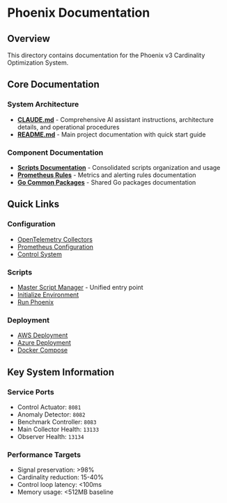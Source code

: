# Phoenix Documentation

## Overview
This directory contains documentation for the Phoenix v3 Cardinality Optimization System.

## Core Documentation

### System Architecture
- **[CLAUDE.md](../CLAUDE.md)** - Comprehensive AI assistant instructions, architecture details, and operational procedures
- **[README.md](../README.md)** - Main project documentation with quick start guide

### Component Documentation
- **[Scripts Documentation](../scripts/consolidated/README.md)** - Consolidated scripts organization and usage
- **[Prometheus Rules](../configs/monitoring/prometheus/rules/README.md)** - Metrics and alerting rules documentation
- **[Go Common Packages](../packages/go-common/README.md)** - Shared Go packages documentation

## Quick Links

### Configuration
- [OpenTelemetry Collectors](../configs/otel/collectors/)
- [Prometheus Configuration](../configs/monitoring/prometheus/)
- [Control System](../configs/control/)

### Scripts
- [Master Script Manager](../scripts/consolidated/phoenix-scripts.sh) - Unified entry point
- [Initialize Environment](../scripts/consolidated/core/initialize-environment.sh)
- [Run Phoenix](../scripts/consolidated/core/run-phoenix.sh)

### Deployment
- [AWS Deployment](../scripts/consolidated/deployment/deploy-aws.sh)
- [Azure Deployment](../scripts/consolidated/deployment/deploy-azure.sh)
- [Docker Compose](../docker-compose.yaml)

## Key System Information

### Service Ports
- Control Actuator: `8081`
- Anomaly Detector: `8082`
- Benchmark Controller: `8083`
- Main Collector Health: `13133`
- Observer Health: `13134`

### Performance Targets
- Signal preservation: >98%
- Cardinality reduction: 15-40%
- Control loop latency: <100ms
- Memory usage: <512MB baseline
